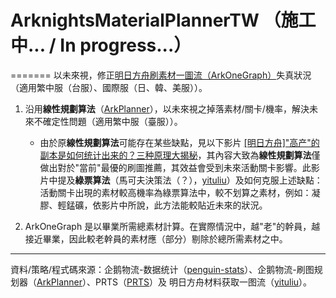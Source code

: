 # ArknightsMaterialPlannerTW （施工中... / In progress...）
=======
以未來視，修正[明日方舟刷素材一圖流（ArkOneGraph）](https://aog.wiki/)失真狀況（適用繁中服（台服）、國際服（日、韓、美服））。
1. 沿用**線性規劃算法**（[ArkPlanner](https://github.com/penguin-statistics/ArkPlanner)），以未來視之掉落素材/關卡/機率，解決未來不確定性問題（適用繁中服（臺服））。
    - 由於原**線性規劃算法**可能存在某些缺點，見以下影片
[[明日方舟]"高产"的副本是如何统计出来的？三种原理大揭秘](https://www.bilibili.com/video/BV1pZ4y1g7QN)，其內容大致為**線性規劃算法**僅做出對於"當前"最優的刷圖推薦，其效益會受到未來活動關卡影響。此影片中提及**綠票算法**（馬可夫決策法（？），[yituliu](https://ark.yituliu.site/)）及如何克服上述缺點：活動關卡出現的素材較高機率為綠票算法中，較不划算之素材，例如：凝膠、輕錳礦，依影片中所說，此方法能較貼近未來的狀況。

2. ArkOneGraph 是以畢業所需總素材計算。在實際情況中，越"老"的幹員，越接近畢業，因此較老幹員的素材應（部分）剔除於總所需素材之中。




---
資料/策略/程式碼來源：企鹅物流-数据统计（[penguin-stats](https://penguin-stats.io/)）、企鹅物流-刷图规划器（[ArkPlanner](https://github.com/penguin-statistics/ArkPlanner)）、PRTS（[PRTS](https://prts.wiki)）及 明日方舟材料获取一图流（[yituliu](https://ark.yituliu.site/)）。